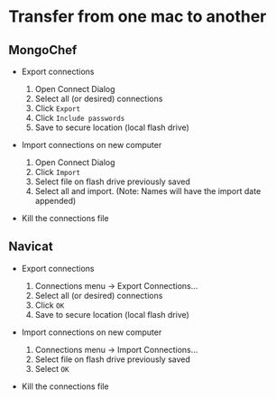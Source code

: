 
# Transfer from one mac to another


## MongoChef

* Export connections
  1. Open Connect Dialog
  1. Select all (or desired) connections
  1. Click `Export`
  1. Click `Include passwords`
  1. Save to secure location (local flash drive)
  
* Import connections on new computer
  1. Open Connect Dialog
  1. Click `Import`
  1. Select file on flash drive previously saved
  1. Select all and import.  (Note: Names will have the import date appended)
  
* Kill the connections file

  
## Navicat

* Export connections
  1. Connections menu -> Export Connections...
  1. Select all (or desired) connections
  1. Click `OK`
  1. Save to secure location (local flash drive)
  
* Import connections on new computer
  1. Connections menu -> Import Connections...
  1. Select file on flash drive previously saved
  1. Select `OK`
  
* Kill the connections file

  
